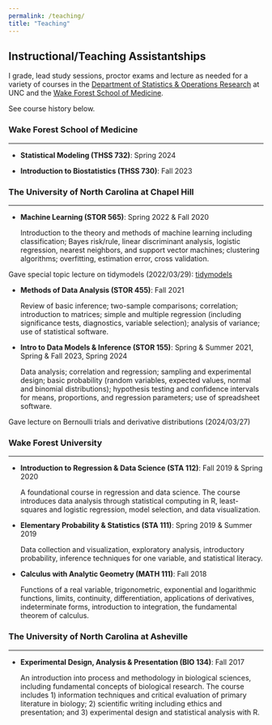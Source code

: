 ```yaml
---
permalink: /teaching/
title: "Teaching"
---
```


## Instructional/Teaching Assistantships

I grade, lead study sessions, proctor exams and lecture as needed for a variety of courses in the [Department of Statistics & Operations Research](https://stor.unc.edu/) at UNC and the [Wake Forest School of Medicine](https://school.wakehealth.edu/departments/biostatistics-and-data-science). 

See course history below.

### Wake Forest School of Medicine

---

- **Statistical Modeling (THSS 732)**: Spring 2024

- **Introduction to Biostatistics (THSS 730)**: Fall 2023

### The University of North Carolina at Chapel Hill

---

- **Machine Learning (STOR 565)**: Spring 2022 & Fall 2020
  
  Introduction to the theory and methods of machine learning including classification; Bayes risk/rule, linear discriminant analysis, logistic regression, nearest neighbors, and support vector machines; clustering algorithms; overfitting, estimation error, cross validation.

Gave special topic lecture on tidymodels (2022/03/29): [tidymodels](/images/lectures/presentation.html)
    
- **Methods of Data Analysis (STOR 455)**: Fall 2021

  Review of basic inference; two-sample comparisons; correlation; introduction to matrices; simple and multiple regression (including significance tests, diagnostics, variable selection); analysis of variance; use of statistical software.
   
- **Intro to Data Models & Inference (STOR 155)**: Spring & Summer 2021, Spring & Fall 2023, Spring 2024

  Data analysis; correlation and regression; sampling and experimental design; basic probability (random variables, expected values, normal and binomial distributions); hypothesis testing and confidence intervals for means, proportions, and regression parameters; use of spreadsheet software.

Gave lecture on Bernoulli trials and derivative distributions (2024/03/27)

### Wake Forest University

---

- **Introduction to Regression & Data Science (STA 112)**: Fall 2019 & Spring 2020

  A foundational course in regression and data science. The course introduces data analysis through statistical computing in R, least-squares and logistic regression, model selection, and data visualization.

- **Elementary Probability & Statistics (STA 111)**: Spring 2019 & Summer 2019

  Data collection and visualization, exploratory analysis, introductory probability, inference techniques for one variable, and statistical literacy.

- **Calculus with Analytic Geometry (MATH 111)**: Fall 2018

  Functions of a real variable, trigonometric, exponential and logarithmic functions, limits, continuity, differentiation, applications of derivatives, indeterminate forms, introduction to integration, the fundamental theorem of calculus.

### The University of North Carolina at Asheville

---

- **Experimental Design, Analysis & Presentation (BIO 134)**: Fall 2017


  An introduction into process and methodology in biological sciences, including
fundamental concepts of biological research. The course includes 1) information
techniques and critical evaluation of primary literature in biology; 2) scientific writing
including ethics and presentation; and 3) experimental design and statistical analysis with R.
